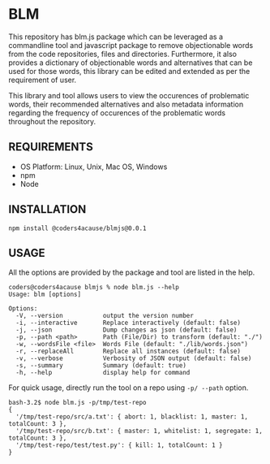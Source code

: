 # BLM

This repository has blm.js package which can be leveraged as a commandline tool and javascript package to remove objectionable words from the code repositories, files and directories. Furthermore, it also provides a dictionary of objectionable words and alternatives that can be used for those words, this library can be edited and extended as per the requirement of user.

This library and tool allows users to view the occurences of problematic words, their recommended alternatives and also metadata information regarding the frequency of occurences of the problematic words throughout the repository.


## REQUIREMENTS
- OS Platform: Linux, Unix, Mac OS, Windows
- npm
- Node

## INSTALLATION

`npm install @coders4acause/blmjs@0.0.1`

## USAGE

All the options are provided by the package and tool are listed in the help.

```
coders@coders4acause blmjs % node blm.js --help
Usage: blm [options]

Options:
  -V, --version           output the version number
  -i, --interactive       Replace interactively (default: false)
  -j, --json              Dump changes as json (default: false)
  -p, --path <path>       Path (File/Dir) to transform (default: "./")
  -w, --wordsFile <file>  Words File (default: "./lib/words.json")
  -r, --replaceAll        Replace all instances (default: false)
  -v, --verbose           Verbosity of JSON output (default: false)
  -s, --summary           Summary (default: true)
  -h, --help              display help for command
```

For quick usage, directly run the tool on a repo using `-p/ --path` option.

```
bash-3.2$ node blm.js -p/tmp/test-repo
{
  '/tmp/test-repo/src/a.txt': { abort: 1, blacklist: 1, master: 1, totalCount: 3 },
  '/tmp/test-repo/src/b.txt': { master: 1, whitelist: 1, segregate: 1, totalCount: 3 },
  '/tmp/test-repo/test/test.py': { kill: 1, totalCount: 1 }
}
```
